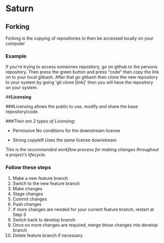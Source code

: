 # Saturn

## Forking 

Forking is the copying of repositories to then be accessed locally on your computer 

### Example 

If you're trying to access someones repository, go on github to the persons repository. 
Then press the green button and press "code" then copy the link on to your local gitbash. 
After that go gitbash then clone the new repository to your system by going 'git clone [link]'
then you will have the repository on your system.

##**Licensing**

###Licensing allows the public to use, modify and share the base repository/code.

###*Their are 2 types of Licensing*:
- Permissive
No conditions for the downstream license 


- Strong copyleft
Uses the same license downstream


*This is the recommended workflow process for making changes throughout a project's lifecycle.*

### Follow these steps

1. Make a new feature branch
2. Switch to the new feature branch
3. Make changes
4. Stage changes
5. Commit changes
6. Push changes
7. If more changes are needed for your current feature branch, restart at Step 3
8. Switch back to develop branch
9. Once no more changes are required, merge those changes into develop branch
10. Delete feature branch if necessary

